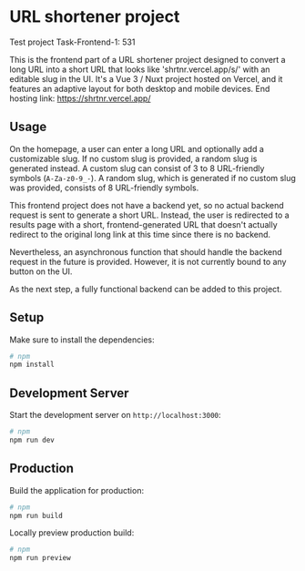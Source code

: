 # URL shortener project

Test project Task-Frontend-1: 531

This is the frontend part of a URL shortener project designed to convert a long URL into a short URL that looks like 'shrtnr.vercel.app/s/' with an editable slug in the UI. It's a Vue 3 / Nuxt project hosted on Vercel, and it features an adaptive layout for both desktop and mobile devices.
End hosting link: https://shrtnr.vercel.app/

## Usage

On the homepage, a user can enter a long URL and optionally add a customizable slug. If no custom slug is provided, a random slug is generated instead. A custom slug can consist of 3 to 8 URL-friendly symbols (`A-Za-z0-9_-`). A random slug, which is generated if no custom slug was provided, consists of 8 URL-friendly symbols.

This frontend project does not have a backend yet, so no actual backend request is sent to generate a short URL. Instead, the user is redirected to a results page with a short, frontend-generated URL that doesn't actually redirect to the original long link at this time since there is no backend.

Nevertheless, an asynchronous function that should handle the backend request in the future is provided. However, it is not currently bound to any button on the UI.

As the next step, a fully functional backend can be added to this project.

## Setup

Make sure to install the dependencies:

```bash
# npm
npm install
```

## Development Server

Start the development server on `http://localhost:3000`:

```bash
# npm
npm run dev
```

## Production

Build the application for production:

```bash
# npm
npm run build
```

Locally preview production build:

```bash
# npm
npm run preview
```
